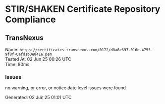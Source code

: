 # STIR/SHAKEN Certificate Repository Compliance

## TransNexus

Name: `https://certificates.transnexus.com/0172/d8a6e697-016e-4755-9f8f-0afd1b0e841e.pem`\
Tested At: 02 Jun 25 00:26 UTC\
Time: 80ms

### Issues

no warning, or error, or notice date level issues were found

Generated: 02 Jun 25 01:01 UTC